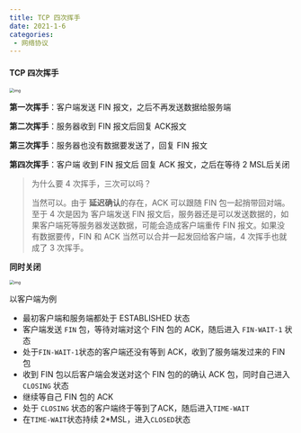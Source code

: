 ```yaml
---
title: TCP 四次挥手
date: 2021-1-6
categories:
 - 网络协议
---
```


#### TCP 四次挥手

<img src="https://user-gold-cdn.xitu.io/2019/6/26/16b911c618264239?imageslim" alt="img" style="zoom:50%;" />

**第一次挥手**：客户端发送 FIN 报文，之后不再发送数据给服务端

**第二次挥手**：服务器收到 FIN 报文后回复 ACK报文

**第三次挥手**：服务器也没有数据要发送了，回复 FIN 报文

**第四次挥手**：客户端 收到 FIN 报文后 回复 ACK 报文，之后在等待 2 MSL后关闭 

> 为什么要 4 次挥手，三次可以吗？
>
> 当然可以。由于 **延迟确认**的存在，ACK 可以跟随 FIN 包一起捎带回对端。至于 4 次是因为 客户端发送 FIN 报文后，服务器还是可以发送数据的，如果客户端死等服务器发送数据，可能会造成客户端重传 FIN 报文。如果没有数据要传，FIN 和 ACK 当然可以合并一起发回给客户端，4 次挥手也就成了 3 次挥手。

**同时关闭**

<img src="https://user-gold-cdn.xitu.io/2019/9/28/16d75572508a08d2?imageView2/0/w/1280/h/960/format/webp/ignore-error/1" alt="img" style="zoom:50%;" />

以客户端为例

- 最初客户端和服务端都处于 ESTABLISHED 状态
- 客户端发送 `FIN` 包，等待对端对这个 FIN 包的 ACK，随后进入 `FIN-WAIT-1` 状态
- 处于`FIN-WAIT-1`状态的客户端还没有等到 ACK，收到了服务端发过来的 FIN 包
- 收到 FIN 包以后客户端会发送对这个 FIN 包的的确认 ACK 包，同时自己进入 `CLOSING` 状态
- 继续等自己 FIN 包的 ACK
- 处于 `CLOSING` 状态的客户端终于等到了ACK，随后进入`TIME-WAIT`
- 在`TIME-WAIT`状态持续 2*MSL，进入`CLOSED`状态